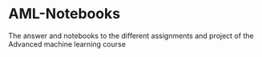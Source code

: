 # AML-Notebooks
The answer and notebooks to the different assignments and project of the Advanced machine learning course
